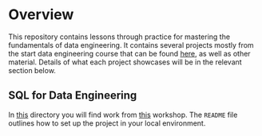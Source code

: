 # Overview
This repository contains lessons through practice for  mastering the fundamentals of data engineering. It contains several projects mostly from the start data engineering course that can be found [here](https://www.startdataengineering.com/), as well as other material. Details of what each project showcases will be in the relevant section below.

## SQL for Data Engineering
In [this](https://github.com/MufaroMufandaidza/DE101/tree/main/data_transformation_in_sql/) directory you will find work from [this](https://www.youtube.com/live/fB4XHC6ZaCs/) workshop. The `README` file outlines how to set up the project in your local environment. 
